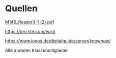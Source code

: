 # Quellen

[M146_Reader3-1 (2).pdf](https://github.com/FalcKat/Internet-Services-M146/files/7358068/M146_Reader3-1.2.pdf)

https://de.ryte.com/wiki/

https://www.ionos.de/digitalguide/server/knowhow/

Alle anderen Klassenmitglieder 
